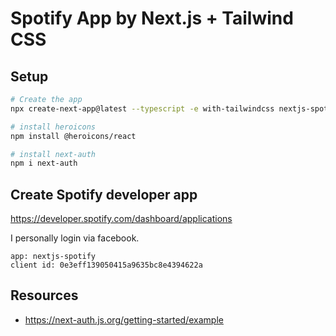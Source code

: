 # Spotify App by Next.js + Tailwind CSS

## Setup

```bash
# Create the app
npx create-next-app@latest --typescript -e with-tailwindcss nextjs-spotify

# install heroicons
npm install @heroicons/react

# install next-auth
npm i next-auth
```

## Create Spotify developer app

https://developer.spotify.com/dashboard/applications

I personally login via facebook.

```
app: nextjs-spotify
client id: 0e3eff139050415a9635bc8e4394622a
```

## Resources

- https://next-auth.js.org/getting-started/example
